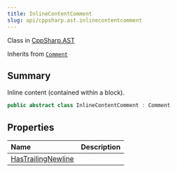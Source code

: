 ```yaml
---
title: InlineContentComment
slug: api/cppsharp.ast.inlinecontentcomment
---
```

Class in [CppSharp.AST](/api/cppsharp/ast)

Inherits from [`Comment`](/api/cppsharp/ast/comment)

## Summary


Inline content (contained within a block).


```csharp
public abstract class InlineContentComment : Comment
```

## Properties

|Name|Description|
|:---|:---|
|[HasTrailingNewline](/api/cppsharp/ast/inlinecontentcomment/hastrailingnewline)||

